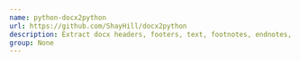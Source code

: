 ```yaml
---
name: python-docx2python
url: https://github.com/ShayHill/docx2python
description: Extract docx headers, footers, text, footnotes, endnotes, properties, and images to a Python object.
group: None
---
```

